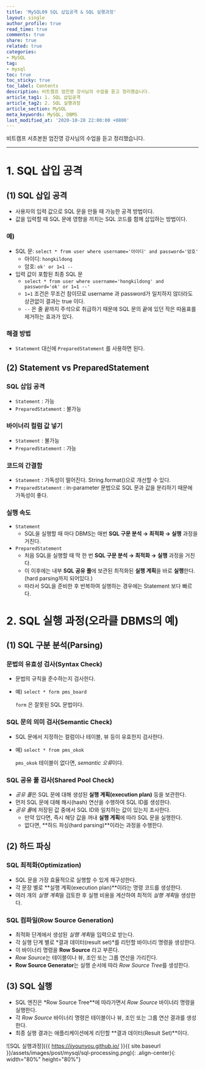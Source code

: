 ```yaml
---
title: 'MySQL09 SQL 삽입공격 & SQL 실행과정'
layout: single
author_profile: true
read_time: true
comments: true
share: true
related: true
categories:
- MySQL
tag:
- mysql
toc: true
toc_sticky: true
toc_label: Contents
description: 비트캠프 엄진영 강사님의 수업을 듣고 정리했습니다.
article_tag1: 1. SQL 삽입공격
article_tag2: 2. SQL 실행과정
article_section: MySQL
meta_keywords: MySQL, DBMS
last_modified_at: '2020-10-28 22:00:00 +0800'
---
```


비트캠프 서초본원 엄진영 강사님의 수업을 듣고 정리했습니다.

---
# 1. **SQL 삽입 공격**

## (1) SQL 삽입 공격

- 사용자의 입력 값으로 SQL 문을 만들 때 가능한 공격 방법이다.
- 값을 입력할 때 SQL 문에 영향을 끼치는 SQL 코드를 함께 삽입하는 방법이다.

### 예)

- SQL 문: `select * from user where username='아이디' and password='암호'`
    - 아이디: `hongkildong`
    - 암호: `ok' or 1=1 --`
- 입력 값이 포함된 최종 SQL 문
    - `select * from user where username='hongkildong' and password='ok' or 1=1 --'`
    - `1=1` 조건은 무조건 참이므로 username 과 password가 일치하지 않더라도 상관없이 결과는 true 이다.
    - `--` 은 줄 끝까지 주석으로 취급하기 때문에 SQL 문의 끝에 있던 작은 따옴표를 제거하는 효과가 있다.

### 해결 방법

- `Statement` 대신에 `PreparedStatement` 를 사용하면 된다.

## (2) **Statement** vs **PreparedStatement**

### SQL 삽입 공격

- `Statement` : 가능
- `PreparedStatement` : 불가능

### 바이너리 컬럼 값 넣기

- `Statement` : 불가능
- `PreparedStatement` : 가능

### 코드의 간결함

- `Statement` : 가독성이 떨어진다. String.format()으로 개선할 수 있다.
- `PreparedStatement` : in-parameter 문법으로 SQL 문과 값을 분리하기 때문에 가독성이 좋다.

### 실행 속도

- `Statement`
    - SQL을 실행할 때 마다 DBMS는 매번 **SQL 구문 분석 → 최적화 → 실행** 과정을 거친다.
- `PreparedStatement`
    - 처음 SQL을 실행할 때 딱 한 번 **SQL 구문 분석 → 최적화 → 실행** 과정을 거친다.
    - 이 이후에는 내부 **SQL 공유 풀**에 보관된 최적화된 **실행 계획**을 바로 **실행**한다. (hard parsing까지 되어있다.)
    - 따라서 SQL을 준비한 후 반복하여 실행하는 경우에는 Statement 보다 빠르다.

# 2. **SQL 실행 과정(오라클 DBMS의 예)**

## (1) **SQL 구분 분석(Parsing)**

### **문법의 유효성 검사(Syntax Check)**

- 문법의 규칙을 준수하는지 검사한다.
- 예) `select * form pms_board`

    `form` 은 잘못된 SQL 문법이다.

### **SQL 문의 의미 검사(Semantic Check)**

- SQL 문에서 지정하는 컬럼이나 테이블, 뷰 등이 유효한지 검사한다.
- 예) `select * from pms_okok`

    `pms_okok` 테이블이 없다면, *semantic 오류*이다.

### **SQL 공유 풀 검사(Shared Pool Check)**

- *공유 풀*은 SQL 문에 대해 생성된 **실행 계획(execution plan)** 등을 보관한다.
- 먼저 SQL 문에 대해 해시(hash) 연산을 수행하여 SQL ID를 생성한다.
- *공유 풀*에 저장된 값 중에서 SQL ID와 일치하는 값이 있는지 조사한다.
    - 만약 있다면, 즉시 해당 값을 꺼내 **실행 계획**에 따라 SQL 문을 실행한다.
    - 없다면, **하드 파싱(hard parsing)**이라는 과정을 수행한다.

## (2) **하드 파싱**

### **SQL 최적화(Optimization)**

- SQL 문을 가장 효율적으로 실행할 수 있게 재구성한다.
- 각 문장 별로 **실행 계획(execution plan)**이라는 명령 코드를 생성한다.
- 여러 개의 *실행 계획*을 검토한 후 실행 비용을 계산하여 최적의 *실행 계획*을 생성한다.

### **SQL 컴파일(Row Source Generation)**

- 최적화 단계에서 생성된 *실행 계획*을 입력으로 받는다.
- 각 실행 단계 별로 *결과 데이터(result set)*를 리턴할 바이너리 명령을 생성한다.
- 이 바이너리 명령을 **Row Source** 라고 부른다.
- *Row Source*는 테이블이나 뷰, 조인 또는 그룹 연산을 가리킨다.
- **Row Source Generator**는 실행 순서에 따라 *Row Source Tree*를 생성한다.

## (3) SQL 실행

- SQL 엔진은 *Row Source Tree**에 따라가면서 *Row Source* 바이너리 명령을 실행한다.
- 각 *Row Source* 바이너리 명령은 테이블이나 뷰, 조인 또는 그룹 연산 결과를 생성한다.
- 최종 실행 결과는 애플리케이션에게 리턴할 **결과 데이터(Result Set)**이다.

![SQL 실행과정]({{ https://jiyounyou.github.io/ }}{{ site.baseurl }}/assets/images/post/mysql/sql-processing.png){: .align-center}{: width="80%" height="80%"}